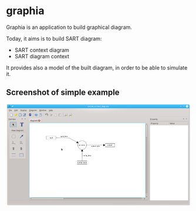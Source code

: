 # graphia

Graphia is an application to build graphical diagram.

Today, it aims is to build SART diagram:
 - SART context diagram
 - SART diagram context

It provides also a model of the built diagram, in order to be able to simulate it.
 
## Screenshot of simple example

![screenshot](examples/simple_context_screenshot.png)

